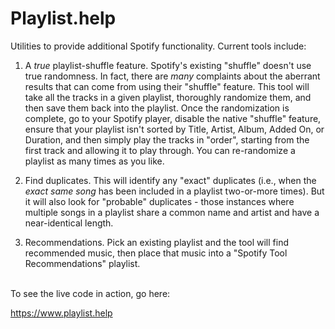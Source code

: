 # Playlist.help
Utilities to provide additional Spotify functionality.  Current tools include:

1. A _true_ playlist-shuffle feature.  Spotify's existing "shuffle" doesn't use true randomness.  In fact, there are _many_ complaints about the aberrant results that can come from using their "shuffle" feature.  This tool will take all the tracks in a given playlist, thoroughly randomize them, and then save them back into the playlist.  Once the randomization is complete, go to your Spotify player, disable the native "shuffle" feature, ensure that your playlist isn't sorted by Title, Artist, Album, Added On, or Duration, and then simply play the tracks in "order", starting from the first track and allowing it to play through.  You can re-randomize a playlist as many times as you like.<br/>

1. Find duplicates.  This will identify any "exact" duplicates (i.e., when the _exact same song_ has been included in a playlist two-or-more times).  But it will also look for "probable" duplicates - those instances where multiple songs in a playlist share a common name and artist and have a near-identical length.<br/>

1. Recommendations.  Pick an existing playlist and the tool will find recommended music, then place that music into a "Spotify Tool Recommendations" playlist.<br/><br/>

To see the live code in action, go here:<br/>

https://www.playlist.help
